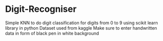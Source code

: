 # Digit-Recogniser
Simple KNN to do digit classification for digits from 0 to 9 using scikit learn library in python 
Dataset used from kaggle
Make sure to enter handwritten data in form of black pen in white background
